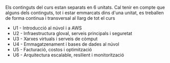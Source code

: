 Els continguts del curs estan separats en 6 unitats. Cal tenir en compte que alguns dels continguts, tot i estar emmarcats dins d'una unitat, es treballen de forma continua i transversal al llarg de tot el curs

* U1 - Introducció al núvol i a AWS
* U2 - Infraestructura gloval, serveis principals i seguretat
* U3 - Xarxes virtuals i serveis de còmput
* U4 - Emmagatzenament i bases de dades al núvol
* U5 - Facturació, costos i optimització
* U6 - Arquitectura escalable, resilient i monitorització





